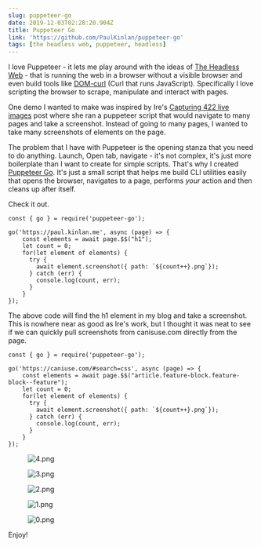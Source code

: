 ```yaml
---
slug: puppeteer-go
date: 2019-12-03T02:28:20.904Z
title: Puppeteer Go
link: 'https://github.com/PaulKinlan/puppeteer-go'
tags: [the headless web, puppeteer, headless]
---
```


I love Puppeteer - it lets me play around with the ideas of <a href="https://paul.kinlan.me/the-headless-web/">The Headless Web</a>&nbsp;- that is running the web in a browser without a visible browser and even build tools like <a href="https://paul.kinlan.me/domcurl/">DOM-curl</a>&nbsp;(Curl that runs JavaScript). Specifically I love scripting the browser to scrape, manipulate and interact with pages.

One demo I wanted to make was inspired by Ire's <a href="https://bitsofco.de/how-i-created-488-live-images/">Capturing 422 live images</a>&nbsp;post where she ran a puppeteer script that would navigate to many pages and take a screenshot. Instead of going to many pages, I wanted to take many screenshots of elements on the page.

The problem that I have with Puppeteer is the opening stanza that you need to do anything. Launch, Open tab, navigate - it's not complex, it's just more boilerplate than I want to create for simple scripts. That's why I created <a href="https://github.com/PaulKinlan/puppeteer-go">Puppeteer Go</a>. It's just a small script that helps me build CLI utilities easily that opens the browser, navigates to a page, performs _your_ action and then cleans up after itself.

Check it out.

```
const { go } = require('puppeteer-go');

go('https://paul.kinlan.me', async (page) => {
    const elements = await page.$$("h1");
    let count = 0;
    for(let element of elements) {
      try {
        await element.screenshot({ path: `${count++}.png`});
      } catch (err) {
        console.log(count, err);
      }
    }
});
```

The above code will find the h1 element in my blog and take a screenshot. This is nowhere near as good as Ire's work, but I thought it was neat to see if we can quickly pull screenshots from canisuse.com directly from the page.

```
const { go } = require('puppeteer-go');

go('https://caniuse.com/#search=css', async (page) => {
    const elements = await page.$$("article.feature-block.feature-block--feature");
    let count = 0;
    for(let element of elements) {
      try {
        await element.screenshot({ path: `${count++}.png`});
      } catch (err) {
        console.log(count, err);
      }
    }
});
```

<figure><img src="/images/2019-12-03-puppeteer-go-0.jpeg" alt="4.png"></figure>

<figure><img src="/images/2019-12-03-puppeteer-go-1.jpeg" alt="3.png"></figure>

<figure><img src="/images/2019-12-03-puppeteer-go-2.jpeg" alt="2.png"></figure>

<figure><img src="/images/2019-12-03-puppeteer-go-3.jpeg" alt="1.png"></figure>

<figure><img src="/images/2019-12-03-puppeteer-go-4.jpeg" alt="0.png"></figure>

Enjoy!

